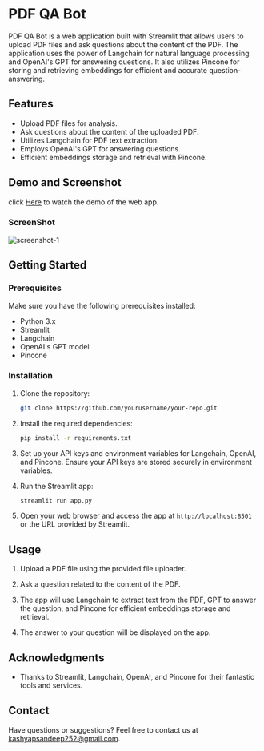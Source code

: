 # PDF QA Bot

PDF QA Bot is a web application built with Streamlit that allows users to upload PDF files and ask questions about the content of the PDF. The application uses the power of Langchain for natural language processing and OpenAI's GPT for answering questions. It also utilizes Pincone for storing and retrieving embeddings for efficient and accurate question-answering.

## Features

- Upload PDF files for analysis.
- Ask questions about the content of the uploaded PDF.
- Utilizes Langchain for PDF text extraction.
- Employs OpenAI's GPT for answering questions.
- Efficient embeddings storage and retrieval with Pincone.
## Demo and Screenshot
click [Here](https://drive.google.com/file/d/1JPX9A0UeQyKf267r7RLcYjAY9BzEIP2o/view?usp=sharing) to watch the demo of the web app.

### ScreenShot
![screenshot-1](https://github.com/sandy252/pdf_qa/assets/66490787/1b81a377-1e8f-40fa-99fb-0e9cb675c254)
## Getting Started

### Prerequisites

Make sure you have the following prerequisites installed:

- Python 3.x
- Streamlit
- Langchain
- OpenAI's GPT model
- Pincone

### Installation

1. Clone the repository:

   ```bash
   git clone https://github.com/yourusername/your-repo.git
   ```

2. Install the required dependencies:

   ```bash
   pip install -r requirements.txt
   ```

3. Set up your API keys and environment variables for Langchain, OpenAI, and Pincone. Ensure your API keys are stored securely in environment variables.

4. Run the Streamlit app:

   ```bash
   streamlit run app.py
   ```

5. Open your web browser and access the app at `http://localhost:8501` or the URL provided by Streamlit.

## Usage

1. Upload a PDF file using the provided file uploader.

2. Ask a question related to the content of the PDF.

3. The app will use Langchain to extract text from the PDF, GPT to answer the question, and Pincone for efficient embeddings storage and retrieval.

4. The answer to your question will be displayed on the app.



## Acknowledgments

- Thanks to Streamlit, Langchain, OpenAI, and Pincone for their fantastic tools and services.

## Contact

Have questions or suggestions? Feel free to contact us at kashyapsandeep252@gmail.com.
